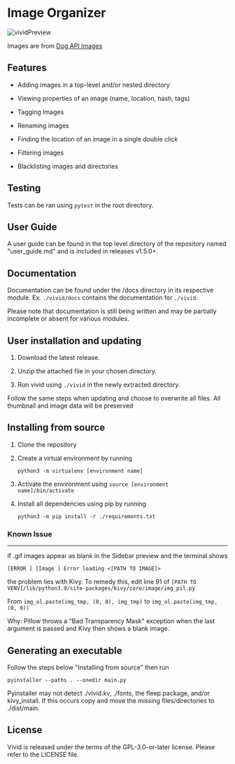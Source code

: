 # Image Organizer


![vividPreview](https://user-images.githubusercontent.com/55420399/151720603-a6450eaa-8045-4264-b1b4-50d6b55bf278.png)

Images are from [Dog API Images](https://github.com/jigsawpieces/dog-api-images)

## Features

- Adding images in a top-level and/or nested directory

- Viewing properties of an image (name, location, hash, tags)

- Tagging Images

- Renaming images

- Finding the location of an image in a single double click

- Filtering images

- Blacklisting images and directories

## Testing

Tests can be ran using `pytest` in the root directory.

## User Guide

A user guide can be found in the top level directory of the repository named "user_guide.md" and is included in releases v1.5.0+.

## Documentation

Documentation can be found under the /docs directory in its respective module. Ex. `./vivid/docs` contains the documentation for `./vivid`.

Please note that documentation is still being written and may be partially incomplete or absent for various modules.

## User installation and updating

1. Download the latest release.

2. Unzip the attached file in your chosen directory.

3. Run vivid using `./vivid` in the newly extracted directory.

Follow the same steps when updating and choose to overwrite all files. All thumbnail and image data will be preserved

## Installing from source

1. Clone the repository

2. Create a virtual environment by running

   `python3 -m virtualenv [environment name]`

3. Activate the environment using
   `source [environment name]/bin/activate`

4. Install all dependencies using pip by running

   `python3 -m pip install -r ./requirements.txt`

### Known Issue

---

If .gif images appear as blank in the Sidebar preview and the terminal shows

`[ERROR ] [Image ] Error loading <[PATH TO IMAGE]>`

the problem lies with Kivy. To remedy this, edit line 91 of `[PATH TO VENV]/lib/python3.9/site-packages/kivy/core/image/img_pil.py`

From `img_ol.paste(img_tmp, (0, 0), img_tmp)` to `img_ol.paste(img_tmp, (0, 0))`

Why: Pillow throws a "Bad Transparency Mask" exception when the last argument is passed and Kivy then shows a blank image.

## Generating an executable

Follow the steps below "Installing from source" then run

`pyinstaller --paths . --onedir main.py`

Pyinstaller may not detect ./vivid.kv, ./fonts, the fleep package, and/or kivy_install. If this occurs copy and move the missing files/directories to ./dist/main.

## License

Vivid is released under the terms of the GPL-3.0-or-later license. Please refer to the LICENSE file.
